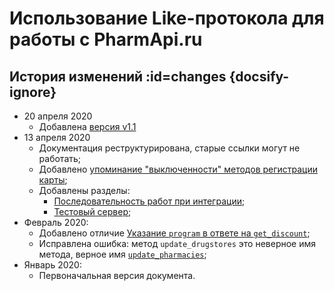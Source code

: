 # Использование Like-протокола для работы с PharmApi.ru


## История изменений :id=changes {docsify-ignore}

* 20 апреля 2020
  * Добавлена [версия v1.1](/like/connect.md#api-versions)
* 13 апреля 2020
  * Документация реструктурирована, старые ссылки могут не работать;
  * Добавлено [упоминание "выключенности" методов регистрации карты](/like/changes.md#register);
  * Добавлены разделы:
      * [Последовательность работ при интеграции](like/howto.md);
      * [Тестовый сервер](like/test-server.md);
* Февраль 2020:
  * Добавлено отличие [Указание `program` в ответе на `get_discount`](/like/changes#program-in-get-discount);
  * Исправлена ошибка: метод `update_drugstores` это неверное имя метода, верное имя  [`update_pharmacies`](/like/changes#update_pharmacies);
* Январь 2020:
  * Первоначальная версия документа.

